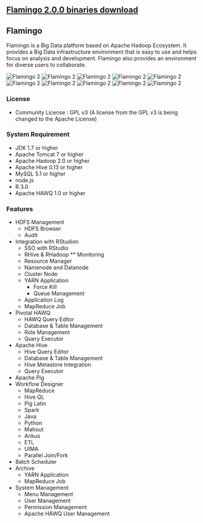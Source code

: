 ## [Flamingo 2.0.0 binaries download](http://gitlab.exem-oss.org/flamingo2/flamingo2/tree/2.0.x)

## Flamingo

Flamingo is a Big Data platform based on Apache Hadoop Ecosystem. It provides a Big Data infrastructure environment that is easy to use and helps focus on analysis and development. Flamingo also provides an environment for diverse users to collaborate.

![Flamingo 2](images/1.png)
![Flamingo 2](images/2.png)
![Flamingo 2](images/3.png)
![Flamingo 2](images/4.png)
![Flamingo 2](images/5.png)
![Flamingo 2](images/6.png)
![Flamingo 2](images/7.png)
![Flamingo 2](images/8.png)
![Flamingo 2](images/9.png)
![Flamingo 2](images/10.png)

### License

* Community License : GPL v3 (A license from the GPL v3 is being changed to the Apache License)


### System Requirement

* JDK 1.7 or higher
* Apache Tomcat 7 or higher
* Apache Hadoop 2.0 or higher
* Apache Hive 0.13 or higher
* MySQL 5.1 or higher
* node.js
* R 3.0
* Apache HAWQ 1.0 or higher

### Features

* HDFS Management
  * HDFS Browser
  * Audit
* Integration with RStudion
  * SSO with RStudio
  * RHive & RHadoop
** Monitoring
  * Resource Manager
  * Namenode and Datanode
  * Cluster Node
  * YARN Application
    * Force Kill
    * Queue Management
  * Application Log
  * MapReduce Job
* Pivotal HAWQ
  * HAWQ Query Editor
  * Database & Table Management
  * Role Management
  * Query Executor
* Apache Hive
  * Hive Query Editor
  * Database & Table Management
  * Hive Metastore Integration
  * Query Executor
* Apache Pig
* Workflow Designer
  * MapReduce
  * Hive QL
  * Pig Latin
  * Spark
  * Java
  * Python
  * Mahout
  * Ankus
  * ETL
  * UIMA
  * Parallel Join/Fork
* Batch Scheduler
* Archive
  * YARN Application
  * MapReduce Job
* System Management
  * Menu Management
  * User Management
  * Permission Management
  * Apache HAWQ User Management
